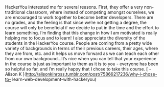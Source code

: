 HackerYou interested me for several reasons. First, they offer a very non-
traditional classroom, where instead of competing amongst ourselves, we are
encouraged to work together to become better developers. There are no grades,
and the feeling is that since we’re not getting a degree, the course will only
be beneficial if we decide to put in the time and the effort to learn
something. I’m finding that this change in how I am motivated is really
helping me to focus and to learn! I also appreciate the diversity of the
students in the HackerYou course. People are coming from a pretty wide variety
of backgrounds in terms of their previous careers, their ages, where they are
from, etc. and it helps us move forward as we can teach each other from our
own background...It’s nice when you can tell that your experience in the
course is just as important to them as it is to you - everyone has been so
helpful so far, and I’m really happy that I chose to take this course. [ \-
Alison K ](http://alisonkinross.tumblr.com/post/75869217236/why-i-chose-to-
learn-web-development-with-hackeryou)

